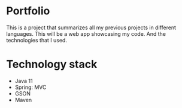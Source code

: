# Portfolio
This is a project that summarizes all my previous projects in different languages. This will be a web app showcasing my code. And the technologies that I used.
# Technology stack
* Java 11
* Spring: MVC
* GSON
* Maven

